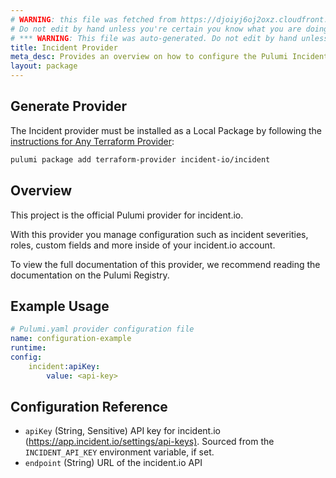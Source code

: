 ```yaml
---
# WARNING: this file was fetched from https://djoiyj6oj2oxz.cloudfront.net/docs/registry.opentofu.org/incident-io/incident/5.6.0/index.md
# Do not edit by hand unless you're certain you know what you are doing!
# *** WARNING: This file was auto-generated. Do not edit by hand unless you're certain you know what you are doing! ***
title: Incident Provider
meta_desc: Provides an overview on how to configure the Pulumi Incident provider.
layout: package
---
```


## Generate Provider

The Incident provider must be installed as a Local Package by following the [instructions for Any Terraform Provider](https://www.pulumi.com/registry/packages/terraform-provider/):

```bash
pulumi package add terraform-provider incident-io/incident
```
## Overview

This project is the official Pulumi provider for incident.io.

With this provider you manage configuration such as incident severities, roles,
custom fields and more inside of your incident.io account.

To view the full documentation of this provider, we recommend reading the
documentation on the Pulumi
Registry.
## Example Usage

```yaml
# Pulumi.yaml provider configuration file
name: configuration-example
runtime:
config:
    incident:apiKey:
        value: <api-key>

```
## Configuration Reference

- `apiKey` (String, Sensitive) API key for incident.io (<https://app.incident.io/settings/api-keys)>. Sourced from the `INCIDENT_API_KEY` environment variable, if set.
- `endpoint` (String) URL of the incident.io API